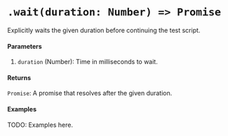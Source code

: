 # `.wait(duration: Number) => Promise`

Explicitly waits the given duration before continuing the test script.

#### Parameters

1. `duration` (Number): Time in milliseconds to wait.

#### Returns

`Promise`: A promise that resolves after the given duration.

#### Examples

TODO: Examples here.
